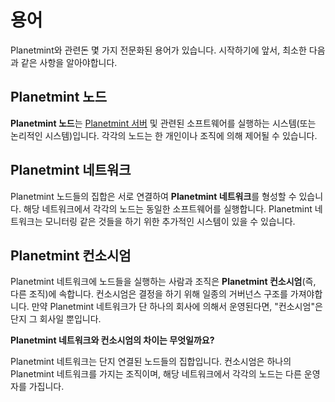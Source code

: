 <!---
Copyright © 2020 Interplanetary Database Association e.V.,
Planetmint and IPDB software contributors.
SPDX-License-Identifier: (Apache-2.0 AND CC-BY-4.0)
Code is Apache-2.0 and docs are CC-BY-4.0
--->

# 용어

Planetmint와 관련돈 몇 가지 전문화된 용어가 있습니다. 시작하기에 앞서, 최소한 다음과 같은 사항을 알아야합니다. 

## Planetmint 노드

**Planetmint 노드**는 [Planetmint 서버](https://docs.planetmint.io/projects/server/en/latest/introduction.html) 및 관련된 소프트웨어를 실행하는 시스템(또는 논리적인 시스템)입니다. 각각의 노드는 한 개인이나 조직에 의해 제어될 수 있습니다.

## Planetmint 네트워크

Planetmint 노드들의 집합은 서로 연결하여 **Planetmint 네트워크**를 형성할 수 있습니다. 해당 네트워크에서 각각의 노드는 동일한 소프트웨어를 실행합니다. Planetmint 네트워크는 모니터링 같은 것들을 하기 위한 추가적인 시스템이 있을 수 있습니다. 

## Planetmint 컨소시엄

Planetmint 네트워크에 노드들을 실행하는 사람과 조직은 **Planetmint 컨소시엄**(즉, 다른 조직)에 속합니다. 컨소시엄은 결정을 하기 위해 일종의 거버넌스 구조를 가져야합니다. 만약 Planetmint 네트워크가 단 하나의 회사에 의해서 운영된다면, "컨소시엄"은 단지 그 회사일 뿐입니다.

**Planetmint 네트워크와 컨소시엄의 차이는 무엇일까요?**

Planetmint 네트워크는 단지 연결된 노드들의 집합입니다. 컨소시엄은 하나의 Planetmint 네트워크를 가지는 조직이며, 해당 네트워크에서 각각의 노드는 다른 운영자를 가집니다. 
